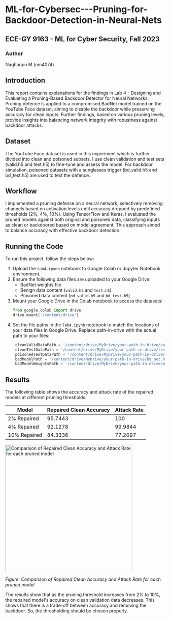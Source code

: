 # ML-for-Cybersec---Pruning-for-Backdoor-Detection-in-Neural-Nets

## ECE-GY 9163 - ML for Cyber Security, Fall 2023

### Author
Nagharjun M (nm4074)

## Introduction

This report contains explanations for the findings in Lab 4 - Designing and Evaluating a Pruning-Based Backdoor Detector for Neural Networks. Pruning defence is applied to a compromised BadNet model trained on the YouTube Face dataset, aiming to disable the backdoor while preserving accuracy for clean inputs. Further findings, based on various pruning levels, provide insights into balancing network integrity with robustness against backdoor attacks.

## Dataset

The YouTube Face dataset is used in this experiment which is further divided into clean and poisoned subsets. I use clean validation and test sets (valid.h5 and test.h5) to fine-tune and assess the model. For backdoor simulation, poisoned datasets with a sunglasses trigger (bd\_valid.h5 and bd\_test.h5) are used to test the defence.

## Workflow

I implemented a pruning defense on a neural network, selectively removing channels based on activation levels until accuracy dropped by predefined thresholds (2\%, 4\%, 10\%). Using TensorFlow and Keras, I evaluated the pruned models against both original and poisoned data, classifying inputs as clean or backdoored based on model agreement. This approach aimed to balance accuracy with effective backdoor detection.

## Running the Code

To run this project, follow the steps below:

1. Upload the `lab4.ipynb` notebook to Google Colab or Jupyter Notebook environment.
2. Ensure the following data files are uploaded to your Google Drive:
    - BadNet weights file
    - Benign data content (`valid.h5` and `test.h5`)
    - Poisoned data content (`bd_valid.h5` and `bd_test.h5`)
3. Mount your Google Drive in the Colab notebook to access the datasets:
   ```python
   from google.colab import drive
   drive.mount('/content/drive')
4. Set the file paths in the `lab4.ipynb` notebook to match the locations of your data files in Google Drive. Replace path-in-drive with the actual path to your files:
   ```python
    cleanValidDataPath = '/content/drive/MyDrive/your-path-in-drive/valid.h5'
    cleanTestDataPath = '/content/drive/MyDrive/your-path-in-drive/test.h5'
    poisonedTestDataPath = '/content/drive/MyDrive/your-path-in-drive/bd_test.h5'
    badModelPath = '/content/drive/MyDrive/your-path-in-drive/bd_net.h5'
    badModelWeightsPath = '/content/drive/MyDrive/your-path-in-drive/bd_weights.h5'


## Results

The following table shows the accuracy and attack rate of the repaired models at different pruning thresholds:

| Model         | Repaired Clean Accuracy | Attack Rate |
|---------------|-------------------------|-------------|
| 2% Repaired   | 95.7443                 | 100         |
| 4% Repaired   | 92.1278                 | 99.9844     |
| 10% Repaired  | 84.3336                 | 77.2097     |

<img src="https://github.com/Nagharjun17/ML-for-Cybersec---Pruning-for-Backdoor-Detection-in-Neural-Nets/blob/main/data/modelcomp.png?raw=true" width="400" alt="Comparison of Repaired Clean Accuracy and Attack Rate for each pruned model">


*Figure: Comparison of Repaired Clean Accuracy and Attack Rate for each pruned model.*

The results show that as the pruning threshold increases from 2\% to 10\%, the repaired model's accuracy on clean validation data decreases. This shows that there is a trade-off between accuracy and removing the backdoor. So, the thresholding should be chosen properly.

